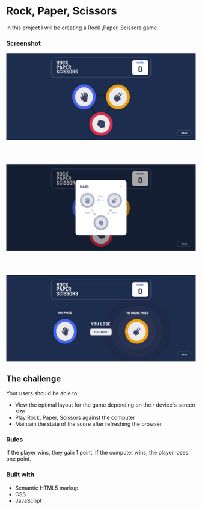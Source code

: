 # Rock, Paper, Scissors

in this project I will be creating a Rock ,Paper, Scissors game.

### Screenshot

![](./screenShots/Screenshot1.png)

<br>
<br>

![](./screenShots/Screenshot2.png)

<br>
<br>

![](./screenShots/Screenshot3.png)

## The challenge

Your users should be able to:

- View the optimal layout for the game depending on their device's screen size
- Play Rock, Paper, Scissors against the computer
- Maintain the state of the score after refreshing the browser 

### Rules

If the player wins, they gain 1 point. If the computer wins, the player loses one point.

### Built with

- Semantic HTML5 markup
- CSS 
- JavaScript